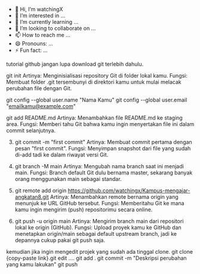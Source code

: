 - 👋 Hi, I’m watchingX
- 👀 I’m interested in ...
- 🌱 I’m currently learning ...
- 💞️ I’m looking to collaborate on ...
- 📫 How to reach me ...
- 😄 Pronouns: ...
- ⚡ Fun fact: ...

<!---
agrwatching/agrwatching is a ✨ special ✨ repository because its `README.md` (this file) appears on your GitHub profile.
You can click the Preview link to take a look at your changes.
--->

tutorial github
jangan lupa download git terlebih dahulu.

git init
Artinya: Menginisialisasi repository Git di folder lokal kamu.
Fungsi: Membuat folder .git tersembunyi di direktori kamu untuk mulai melacak perubahan file dengan Git.

git config --global user.name "Nama Kamu"
git config --global user.email "emailkamu@example.com"

git add README.md
Artinya: Menambahkan file README.md ke staging area.
Fungsi: Memberi tahu Git bahwa kamu ingin menyertakan file ini dalam commit selanjutnya.

3. git commit -m "first commit"
Artinya: Membuat commit pertama dengan pesan "first commit".
Fungsi: Menyimpan snapshot dari file yang sudah di-add tadi ke dalam riwayat versi Git.

4. git branch -M main
Artinya: Mengubah nama branch saat ini menjadi main.
Fungsi: Branch default Git dulu bernama master, sekarang banyak orang menggunakan main sebagai standar.

5. git remote add origin https://github.com/watchingx/Kampus-mengajar-angkatan8.git
Artinya: Menambahkan remote bernama origin yang menunjuk ke URL GitHub tersebut.
Fungsi: Memberitahu Git ke mana kamu ingin mengirim (push) repositorimu secara online.

6. git push -u origin main
Artinya: Mengirim branch main dari repositori lokal ke origin (GitHub).
Fungsi: Upload proyek kamu ke GitHub dan menetapkan origin/main sebagai default upstream branch, jadi ke depannya cukup pakai git push saja.

kemudian jika ingin mengedit projek yang sudah ada tinggal clone.
git clone {copy-paste link}.git
edit ....
git add .
git commit -m "Deskripsi perubahan yang kamu lakukan"
git push
